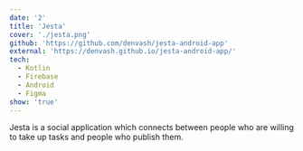 ```yaml
---
date: '2'
title: 'Jesta'
cover: './jesta.png'
github: 'https://github.com/denvash/jesta-android-app'
external: 'https://denvash.github.io/jesta-android-app/'
tech:
  - Kotlin
  - Firebase
  - Android
  - Figma
show: 'true'
---
```


Jesta is a social application which connects between people who are willing to take up tasks and people who publish them.
